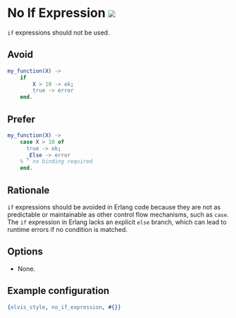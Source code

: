 # No If Expression ![](https://img.shields.io/badge/BEAM-yes-orange)

`if` expressions should not be used.

## Avoid

```erlang
my_function(X) ->
    if
        X > 10 -> ok;
        true -> error
    end.
```

## Prefer

```erlang
my_function(X) ->
    case X > 10 of
      true -> ok;
      _Else -> error
    % ^ no binding required
    end.
```

## Rationale

`if` expressions should be avoided in Erlang code because they are not as predictable or
maintainable as other control flow mechanisms, such as `case`. The `if` expression in Erlang lacks
an explicit `else` branch, which can lead to runtime errors if no condition is matched.

## Options

- None.

## Example configuration

```erlang
{elvis_style, no_if_expression, #{}}
```
